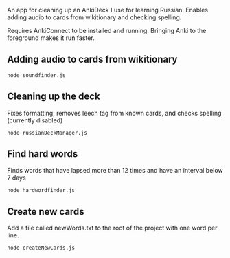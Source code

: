 An app for cleaning up an AnkiDeck I use for learning Russian. Enables adding audio to cards from wikitionary and checking spelling.

Requires AnkiConnect to be installed and running. Bringing Anki to the foreground makes it run faster.

## Adding audio to cards from wikitionary

```
node soundfinder.js
```

## Cleaning up the deck 

Fixes formatting, removes leech tag from known cards, and checks spelling (currently disabled)

```
node russianDeckManager.js
```

## Find hard words

Finds words that have lapsed more than 12 times and have an interval below 7 days

```
node hardwordfinder.js
```

## Create new cards

Add a file called newWords.txt to the root of the project with one word per line.

```
node createNewCards.js
```

